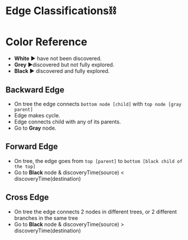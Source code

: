 # Edge Classifications⛓️

# Color Reference

- **White** ▶ have not been discovered.
- **Grey** ▶discovered but not fully explored.
- **Black ▶** discovered and fully explored.

## Backward Edge

- On tree the edge connects `bottom node [child]` with `top node [gray parent]`
- Edge makes cycle.
- Edge connects child with any of its parents.
- Go to **Gray** node.

## Forward Edge

- On tree, the edge goes from `top [parent]` to `bottom [black child of the top]` 
- Go to **Black** node & discoveryTime(source) < discoveryTime(destination)

## Cross Edge

- On tree the edge connects 2 nodes in different trees, or 2 different branches in the same tree
- Go to **Black** node & discoveryTime(source) > discoveryTime(destination)

